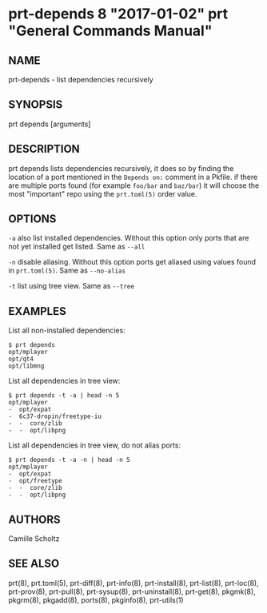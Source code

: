 # prt-depends 8 "2017-01-02" prt "General Commands Manual"

## NAME

prt-depends - list dependencies recursively


## SYNOPSIS

prt depends [arguments]


## DESCRIPTION

prt depends lists dependencies recursively, it does so by finding the location of a port mentioned in the
`Depends on:` comment in a Pkfile. if there are multiple ports found (for example `foo/bar` and `baz/bar`)
it will choose the most "important" repo using the `prt.toml(5)` order value.


## OPTIONS

`-a` also list installed dependencies. Without this option only ports that are not yet
installed get listed. Same as `--all`

`-n` disable aliasing. Without this option ports get aliased using values found in `prt.toml(5)`. Same as `--no-alias`

`-t` list using tree view. Same as `--tree`


## EXAMPLES

List all non-installed dependencies:

```
$ prt depends
opt/mplayer
opt/qt4
opt/libmng
```

List all dependencies in tree view: 

```
$ prt depends -t -a | head -n 5
opt/mplayer
-  opt/expat
-  6c37-dropin/freetype-iu
-  -  core/zlib
-  -  opt/libpng
```

List all dependencies in tree view, do not alias ports:

```
$ prt depends -t -a -n | head -n 5
opt/mplayer
-  opt/expat
-  opt/freetype
-  -  core/zlib
-  -  opt/libpng
```


## AUTHORS

Camille Scholtz


## SEE ALSO

prt(8), prt.toml(5), prt-diff(8), prt-info(8), prt-install(8), prt-list(8), 
prt-loc(8), prt-prov(8), prt-pull(8), prt-sysup(8), prt-uninstall(8), prt-get(8),
pkgmk(8), pkgrm(8), pkgadd(8), ports(8), pkginfo(8), prt-utils(1)

